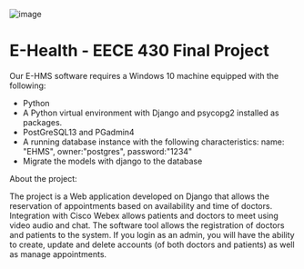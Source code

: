 ![image](https://user-images.githubusercontent.com/48247171/117814479-0598a000-b26d-11eb-8d3b-ec51add2b03b.png)

# E-Health - EECE 430 Final Project

Our E-HMS software requires a Windows 10 machine equipped with the following:
- Python
- A Python virtual environment with Django and psycopg2 installed as packages.
- PostGreSQL13 and PGadmin4
- A running database instance with the following characteristics: name: "EHMS", owner:"postgres", password:"1234"
- Migrate the models with django to the database


About the project:

The project is a Web application developed on Django that allows the reservation of appointments based on availability and time of doctors. Integration with Cisco Webex allows patients and doctors to meet using video audio and chat. 
The software tool allows the registration of doctors and patients to the system. If you login as an admin, you will have the ability to create, update and delete accounts (of both doctors and patients) as well as manage appointments.
